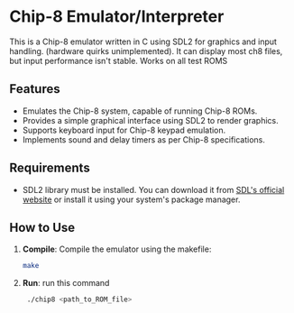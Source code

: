 # Chip-8 Emulator/Interpreter

This is a Chip-8 emulator written in C using SDL2 for graphics and input handling. (hardware quirks unimplemented). It can display most ch8 files, but input performance isn't stable. Works on all test ROMS

## Features

- Emulates the Chip-8 system, capable of running Chip-8 ROMs.
- Provides a simple graphical interface using SDL2 to render graphics.
- Supports keyboard input for Chip-8 keypad emulation.
- Implements sound and delay timers as per Chip-8 specifications.

## Requirements

- SDL2 library must be installed. You can download it from [SDL's official website](https://www.libsdl.org/download-2.0.php) or install it using your system's package manager.

## How to Use

1. **Compile**: Compile the emulator using the makefile: 
   ```bash
   make
2. **Run**: run this command
   ```bash
    ./chip8 <path_to_ROM_file>
